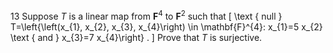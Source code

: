 13 Suppose $T$ is a linear map from $\mathbf{F}^{4}$ to $\mathbf{F}^{2}$ such that
\[
\text { null } T=\left\{\left(x_{1}, x_{2}, x_{3}, x_{4}\right) \in \mathbf{F}^{4}: x_{1}=5 x_{2} \text { and } x_{3}=7 x_{4}\right\} .
\]
Prove that $T$ is surjective.
